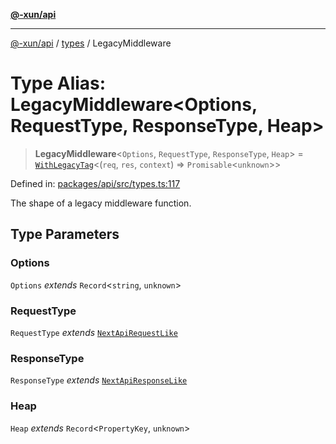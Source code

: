 [**@-xun/api**](../../README.md)

***

[@-xun/api](../../README.md) / [types](../README.md) / LegacyMiddleware

# Type Alias: LegacyMiddleware\<Options, RequestType, ResponseType, Heap\>

> **LegacyMiddleware**\<`Options`, `RequestType`, `ResponseType`, `Heap`\> = [`WithLegacyTag`](WithLegacyTag.md)\<(`req`, `res`, `context`) => `Promisable`\<`unknown`\>\>

Defined in: [packages/api/src/types.ts:117](https://github.com/Xunnamius/api-utils/blob/2999e4472bea4c5a8ecd8f7c7fbf77e6b4bc26db/packages/api/src/types.ts#L117)

The shape of a legacy middleware function.

## Type Parameters

### Options

`Options` *extends* `Record`\<`string`, `unknown`\>

### RequestType

`RequestType` *extends* [`NextApiRequestLike`](../../index/interfaces/NextApiRequestLike.md)

### ResponseType

`ResponseType` *extends* [`NextApiResponseLike`](../../index/type-aliases/NextApiResponseLike.md)

### Heap

`Heap` *extends* `Record`\<`PropertyKey`, `unknown`\>
